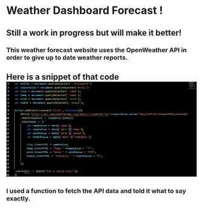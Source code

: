 # Weather Dashboard Forecast !

## Still a work in progress but will make it better!

### This weather forecast website uses the OpenWeather API in order to give up to date weather reports.

## Here is a snippet of that code ![Alt text](./img/Screenshot%202022-04-24%20233500.png)

### I used a function to fetch the API data and told it what to say exactly.